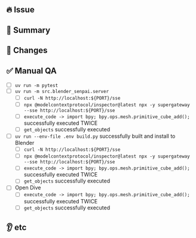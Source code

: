 ## 🔥 Issue

<!-- Links to issues, requests, and bugs -->

## 📝 Summary

<!-- What does this PR solve? -->

## 🔄 Changes

<!-- List the main changes. If there are UI changes, include screenshots. -->

## ✅ Manual QA

- [ ] `uv run -m pytest`
- [ ] `uv run -m src.blender_senpai.server`
  - [ ] `curl -N http://localhost:${PORT}/sse`
  - [ ] `npx @modelcontextprotocol/inspector@latest npx -y supergateway --sse http://localhost:${PORT}/sse`
  - [ ] `execute_code -> import bpy; bpy.ops.mesh.primitive_cube_add();` successfully executed TWICE
  - [ ] `get_objects` successfully executed
- [ ] `uv run --env-file .env build.py` successfully built and install to Blender
  - [ ] `curl -N http://localhost:${PORT}/sse`
  - [ ] `npx @modelcontextprotocol/inspector@latest npx -y supergateway --sse http://localhost:${PORT}/sse`
  - [ ] `execute_code -> import bpy; bpy.ops.mesh.primitive_cube_add();` successfully executed TWICE
  - [ ] `get_objects` successfully executed
- [ ] Open Dive
  - [ ] `execute_code -> import bpy; bpy.ops.mesh.primitive_cube_add();` successfully executed TWICE
  - [ ] `get_objects` successfully executed

## 👂 etc

<!-- Please note any additional information. -->
